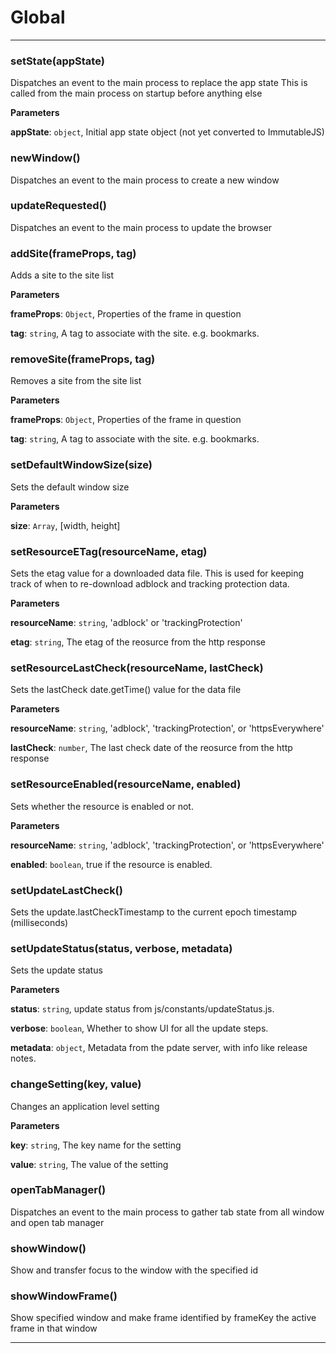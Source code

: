 # Global





* * *

### setState(appState) 

Dispatches an event to the main process to replace the app state
This is called from the main process on startup before anything else

**Parameters**

**appState**: `object`, Initial app state object (not yet converted to ImmutableJS)



### newWindow() 

Dispatches an event to the main process to create a new window



### updateRequested() 

Dispatches an event to the main process to update the browser



### addSite(frameProps, tag) 

Adds a site to the site list

**Parameters**

**frameProps**: `Object`, Properties of the frame in question

**tag**: `string`, A tag to associate with the site. e.g. bookmarks.



### removeSite(frameProps, tag) 

Removes a site from the site list

**Parameters**

**frameProps**: `Object`, Properties of the frame in question

**tag**: `string`, A tag to associate with the site. e.g. bookmarks.



### setDefaultWindowSize(size) 

Sets the default window size

**Parameters**

**size**: `Array`, [width, height]



### setResourceETag(resourceName, etag) 

Sets the etag value for a downloaded data file.
This is used for keeping track of when to re-download adblock and tracking
protection data.

**Parameters**

**resourceName**: `string`, 'adblock' or 'trackingProtection'

**etag**: `string`, The etag of the reosurce from the http response



### setResourceLastCheck(resourceName, lastCheck) 

Sets the lastCheck date.getTime() value for the data file

**Parameters**

**resourceName**: `string`, 'adblock', 'trackingProtection', or 'httpsEverywhere'

**lastCheck**: `number`, The last check date of the reosurce from the http response



### setResourceEnabled(resourceName, enabled) 

Sets whether the resource is enabled or not.

**Parameters**

**resourceName**: `string`, 'adblock', 'trackingProtection', or 'httpsEverywhere'

**enabled**: `boolean`, true if the resource is enabled.



### setUpdateLastCheck() 

Sets the update.lastCheckTimestamp to the current
epoch timestamp (milliseconds)



### setUpdateStatus(status, verbose, metadata) 

Sets the update status

**Parameters**

**status**: `string`, update status from js/constants/updateStatus.js.

**verbose**: `boolean`, Whether to show UI for all the update steps.

**metadata**: `object`, Metadata from the pdate server, with info like release notes.



### changeSetting(key, value) 

Changes an application level setting

**Parameters**

**key**: `string`, The key name for the setting

**value**: `string`, The value of the setting



### openTabManager() 

Dispatches an event to the main process to gather tab state
from all window and open tab manager



### showWindow() 

Show and transfer focus to the window with the specified id



### showWindowFrame() 

Show specified window and make frame identified by frameKey
the active frame in that window




* * *










